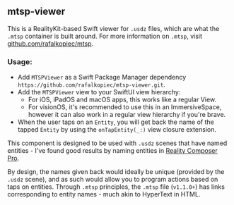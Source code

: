 ## mtsp-viewer
This is a RealityKit-based Swift viewer for `.usdz` files, which are what the `.mtsp` container is built around.
For more information on `.mtsp`, visit [github.com/rafalkopiec/mtsp](https://github.com/rafalkopiec/mtsp).

### Usage:
- Add `MTSPViewer` as a Swift Package Manager dependency `https://github.com/rafalkopiec/mtsp-viewer.git`.
- Add the `MTSPViewer` view to your SwiftUI view hierarchy:
  - For iOS, iPadOS and macOS apps, this works like a regular View.
  - For visionOS, it's recommended to use this in an ImmersiveSpace, however it can also work in a regular view hierarchy if you're brave.
- When the user taps on an `Entity`, you will get back the name of the tapped `Entity` by using the `onTapEntity(_:)` view closure extension.

This component is designed to be used with `.usdz` scenes that have named entities - I've found good results by naming entities in [Reality Composer Pro](https://developer.apple.com/documentation/visionos/designing-realitykit-content-with-reality-composer-pro).

By design, the names given back would ideally be unique (provided by the `.usdz` scene), and as such would allow you to program actions based on taps on entities.
Through `.mtsp` principles, the `.mtsp` file (`v1.1.0+`) has links corresponding to entity names - much akin to HyperText in HTML.
